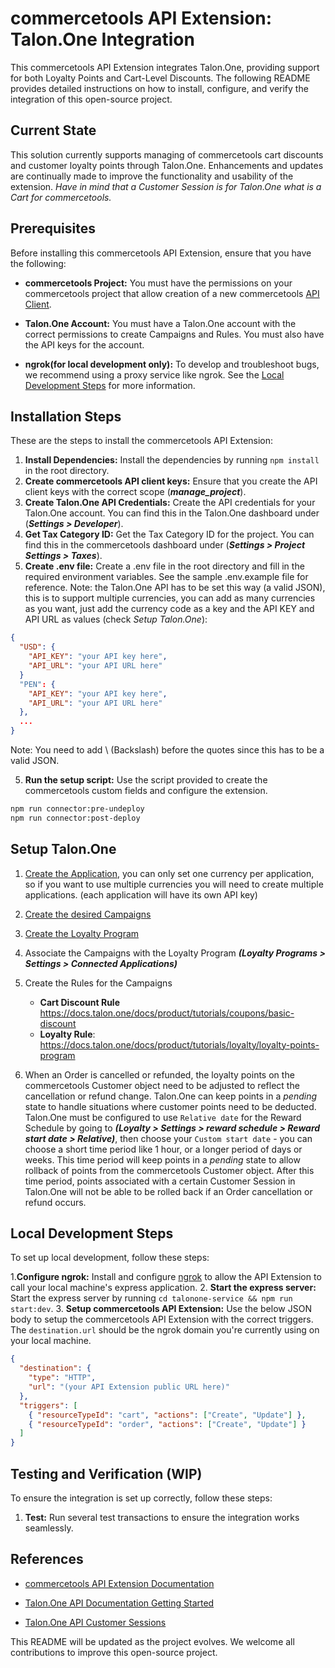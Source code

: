 # commercetools API Extension: Talon.One Integration

This commercetools API Extension integrates Talon.One, providing support for both Loyalty Points and Cart-Level Discounts. The following README provides detailed instructions on how to install, configure, and verify the integration of this open-source project.

## Current State

This solution currently supports managing of commercetools cart discounts and customer loyalty points through Talon.One. Enhancements and updates are continually made to improve the functionality and usability of the extension. _Have in mind that a Customer Session is for Talon.One what is a Cart for commercetools._

## Prerequisites

Before installing this commercetools API Extension, ensure that you have the following:

- **commercetools Project:** You must have the permissions on your commercetools project that allow creation of a new commercetools [API Client](https://docs.commercetools.com/merchant-center/api-clients).

- **Talon.One Account:** You must have a Talon.One account with the correct permissions to create Campaigns and Rules. You must also have the API keys for the account.

- **ngrok(for local development only):** To develop and troubleshoot bugs, we recommend using a proxy service like ngrok. See the [Local Development Steps](#local-development-steps) for more information.


## Installation Steps

These are the steps to install the commercetools API Extension:

1. **Install Dependencies:** Install the dependencies by running `npm install` in the root directory.
2. **Create commercetools API client keys:** Ensure that you create the API client keys with the correct scope (**_manage_project_**).
3. **Create Talon.One API Credentials:** Create the API credentials for your Talon.One account. You can find this in the Talon.One dashboard under (**_Settings > Developer_**).
4. **Get Tax Category ID:** Get the Tax Category ID for the project. You can find this in the commercetools dashboard under (**_Settings > Project Settings > Taxes_**).
5. **Create .env file:** Create a .env file in the root directory and fill in the required environment variables. See the sample .env.example file for reference.
Note: the Talon.One API has to be set this way (a valid JSON), this is to support multiple currencies, you can add as many currencies as you want, just add the currency code as a key and the API KEY and API URL as values (check *Setup Talon.One*):

```json
{
  "USD": {
    "API_KEY": "your API key here",
    "API_URL": "your API URL here"
  }
  "PEN": {
    "API_KEY": "your API key here",
    "API_URL": "your API URL here"
  },
  ...
}
```
Note: You need to add \ (Backslash) before the quotes since this has to be a valid JSON.



5. **Run the setup script:** Use the script provided to create the commercetools custom fields and configure the extension. 

```bash
npm run connector:pre-undeploy
npm run connector:post-deploy
```

## Setup Talon.One
  1. [Create the Application](https://docs.talon.one/docs/product/applications/creating-applications), you can only set one currency per application, so if you want to use multiple currencies you will need to create multiple applications. (each application will have its own API key) 
  2. [Create the desired Campaigns](https://docs.talon.one/docs/product/campaigns/creating-campaigns)
  3. [Create the Loyalty Program](https://docs.talon.one/docs/product/loyalty-programs/profile-based/creating-pb-programs)
  4. Associate the Campaigns with the Loyalty Program 
    **_(Loyalty Programs > Settings > Connected Applications)_**
  5. Create the Rules for the Campaigns

     - **Cart Discount Rule** https://docs.talon.one/docs/product/tutorials/coupons/basic-discount
     - **Loyalty Rule**: https://docs.talon.one/docs/product/tutorials/loyalty/loyalty-points-program
  6. When an Order is cancelled or refunded, the loyalty points on the commercetools Customer object need to be adjusted to reflect the cancellation or refund change. Talon.One can keep points in a _pending_ state to handle situations where customer points need to be deducted. Talon.One must be configured to use `Relative date` for the Reward Schedule by going to **_(Loyalty > Settings > reward schedule > Reward start date > Relative)_**, then choose your `Custom start date` - you can choose a short time period like 1 hour, or a longer period of days or weeks. This time period will keep points in a _pending_ state to allow rollback of points from the commercetools Customer object. After this time period, points associated with a certain Customer Session in Talon.One will not be able to be rolled back if an Order cancellation or refund occurs.

## Local Development Steps

To set up local development, follow these steps:

1.**Configure ngrok:** Install and configure [ngrok](https://ngrok.com/) to allow the API Extension to call your local machine's express application.
2. **Start the express server:** Start the express server by running `cd talonone-service && npm run start:dev`.
3. **Setup commercetools API Extension:** Use the below JSON body to setup the commercetools API Extension with the correct triggers. The `destination.url` should be the ngrok domain you're currently using on your local machine.
```json
{
  "destination": {
    "type": "HTTP",
    "url": "(your API Extension public URL here)"
  },
  "triggers": [
    { "resourceTypeId": "cart", "actions": ["Create", "Update"] },
    { "resourceTypeId": "order", "actions": ["Create", "Update"] }
  ]
}
```


## Testing and Verification (WIP)

To ensure the integration is set up correctly, follow these steps:

1. **Test:** Run several test transactions to ensure the integration works seamlessly.

## References

- [commercetools API Extension Documentation](https://docs.commercetools.com/api/projects/api-extensions)

- [Talon.One API Documentation Getting Started](https://docs.talon.one/docs/product/getting-started)

- [Talon.One API Customer Sessions](https://docs.talon.one/docs/dev/concepts/entities/customer-sessions)


This README will be updated as the project evolves. We welcome all contributions to improve this open-source project.
